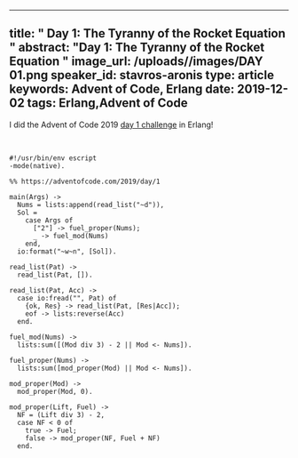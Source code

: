
---
title: " Day 1: The Tyranny of the Rocket Equation
"
abstract: "Day 1: The Tyranny of the Rocket Equation
"
image_url: /uploads//images/DAY 01.png
speaker_id: stavros-aronis
type: article
keywords: Advent of Code, Erlang
date: 2019-12-02
tags: Erlang,Advent of Code
---
I did&nbsp;the Advent of Code 2019&nbsp;<a href="https://adventofcode.com/2019/day/1">day 1&nbsp;challenge</a>&nbsp;in Erlang!&nbsp;

&nbsp;

<pre>
<code class="language-erlang">#!/usr/bin/env escript
-mode(native).

%% https://adventofcode.com/2019/day/1

main(Args) -&gt;
  Nums = lists:append(read_list("~d")),
  Sol =
    case Args of
      ["2"] -&gt; fuel_proper(Nums);
      _ -&gt; fuel_mod(Nums)
    end,
  io:format("~w~n", [Sol]).

read_list(Pat) -&gt;
  read_list(Pat, []).

read_list(Pat, Acc) -&gt;
  case io:fread("", Pat) of
    {ok, Res} -&gt; read_list(Pat, [Res|Acc]);
    eof -&gt; lists:reverse(Acc)
  end.

fuel_mod(Nums) -&gt;
  lists:sum([(Mod div 3) - 2 || Mod &lt;- Nums]).

fuel_proper(Nums) -&gt;
  lists:sum([mod_proper(Mod) || Mod &lt;- Nums]).

mod_proper(Mod) -&gt;
  mod_proper(Mod, 0).

mod_proper(Lift, Fuel) -&gt;
  NF = (Lift div 3) - 2,
  case NF &lt; 0 of
    true -&gt; Fuel;
    false -&gt; mod_proper(NF, Fuel + NF)
  end.
</code></pre>

&nbsp;

&nbsp;

<pre>

&nbsp;</pre>
